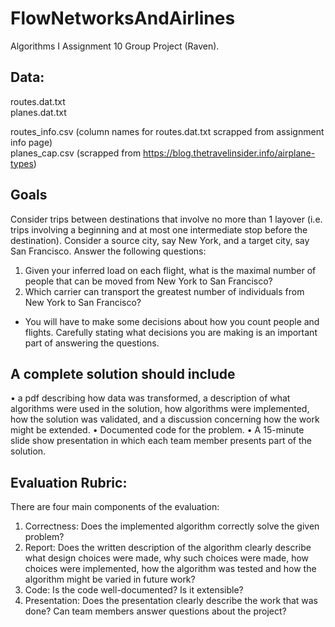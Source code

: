 # FlowNetworksAndAirlines
Algorithms I Assignment 10 Group Project (Raven). 



## Data:  
routes.dat.txt  
planes.dat.txt  
  
routes_info.csv (column names for routes.dat.txt scrapped from assignment info page)  
planes_cap.csv (scrapped from https://blog.thetravelinsider.info/airplane-types)  


## Goals
Consider trips between destinations that involve no more than 1 layover (i.e. trips involving a beginning and at most one intermediate stop before the destination).  Consider a source city, say New York, and a target city, say San Francisco.  Answer the following questions:   

1.	Given your inferred load on each flight, what is the maximal number of people that can be moved from New York to San Francisco?  
2.	Which carrier can transport the greatest number of individuals from New York to San Francisco?  

* You will have to make some decisions about how you count people and flights.  Carefully stating what decisions you are making is an important part of answering the questions.
  
  
  
## A complete solution should include 
•	a pdf describing how data was transformed, a description of what algorithms were used in the solution, how algorithms were implemented, how the solution was validated, and a discussion concerning how the work might be extended.
•	Documented code for the problem. 
•	A 15-minute slide show presentation in which each team member presents part of the solution.

## Evaluation Rubric:
There are four main components of the evaluation:
1.	Correctness: Does the implemented algorithm correctly solve the given problem?
2.	Report: Does the written description of the algorithm clearly describe what design choices were made, why such choices were made, how choices were implemented, how the algorithm was tested and how the algorithm might be varied in future work?
3.	Code: Is the code well-documented?  Is it extensible?
4.	Presentation: Does the presentation clearly describe the work that was done?  Can team members answer questions about the project?  
